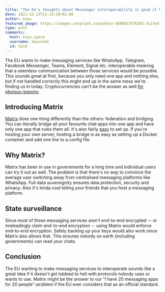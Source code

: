 ```yaml
---
title: "The EU's thoughts about Messenger interoperability is good if handled correctly"
date: 2021-12-13T12:33:28+01:00
author: koyu
featured_image: https://images.unsplash.com/photo-1608817576203-3c27ed168bd2?ixlib=rb-1.2.1&ixid=MnwxMjA3fDB8MHxwaG90by1wYWdlfHx8fGVufDB8fHx8&auto=format&fit=crop&w=1984&q=80
type: post
comments:
  host: koyu.space
  username: koyuchan
  id: noid
---
```


The EU wants to make messaging services like WhatsApp, Telegram, Facebook Messenger, Teams, Element, Signal etc. interoperable meaning that a seemless communication between those services would be possible. This sounds great at first, because you only need one app and nothing else, but if not handled correctly this might end up in the same mess we're finding us in today. Cryptocurrencies can't be the answer as well [for obvious reasons](/why-ai-cryptocurrency-metaverse-and-all-that-crap-doesnt-matter/).

## Introducing Matrix

[Matrix](https://matrix.org) does one thing differently than the others: federation and bridging. You can literally bridge all your favourite chat apps into one app and have only one app that rules them all. It's also fairly [easy](https://t2bot.io) to set up. If you're hosting your own server, hosting a bridge is as easy as setting up a Docker container and add one line to a config file.

## Why Matrix?

Matrix has been in use in governments for a long time and individual users can try it out as well. The problem is that there's no way to convince the average user switching away from centralised messaging platforms like WhatsApp. Full data suvereignity ensures data protection, security and privacy. Also it's kinda cool telling your friends that you host a messaging platform.

## State surveillance

Since most of those messaging services aren't end-to-end encrypted -- or misleadingly claim end-to-end encryption -- using Matrix would enforce end-to-end encryption. Safely backing up your keys would also work since Matrix also allows that. This ensures nobody on earth (including governments) can read your chats.

## Conclusion

The EU wanting to make messaging services to interoperate sounds like a great idea if it doesn't get lobbied to hell with protocols nobody uses or wants to use. Matrix might be the answer to our "I have 20 messaging apps for 20 people"-problem if the EU ever considers that as an official standard.